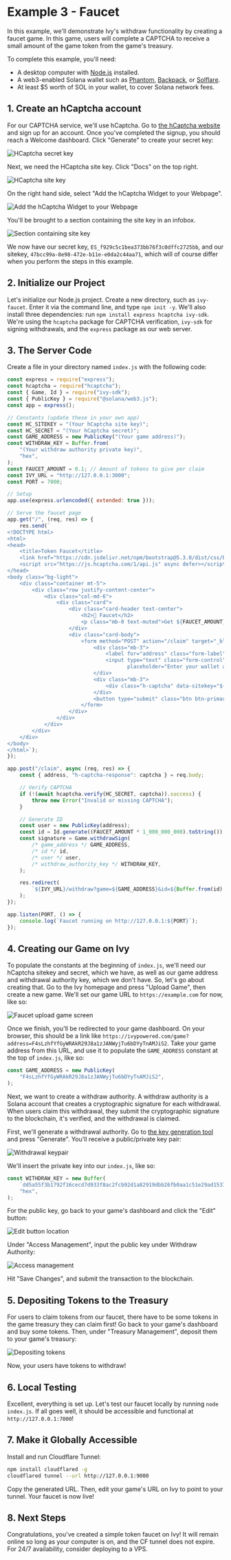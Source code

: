 # Example 3 - Faucet

In this example, we'll demonstrate Ivy's withdraw functionality by creating a faucet game. In this game, users will complete a CAPTCHA to receive a small amount of the game token from the game's treasury.

To complete this example, you'll need:

- A desktop computer with [Node.js](https://nodejs.org/en/download) installed.
- A web3-enabled Solana wallet such as [Phantom](https://phantom.com/download), [Backpack](https://backpack.app/download), or [Solflare](https://www.solflare.com/download/).
- At least $5 worth of SOL in your wallet, to cover Solana network fees.

## 1. Create an hCaptcha account

For our CAPTCHA service, we'll use hCaptcha. Go to [the hCaptcha website](https://www.hcaptcha.com/) and sign up for an account. Once you've completed the signup, you should reach a Welcome dashboard. Click "Generate" to create your secret key:

![HCaptcha secret key](Screenshot_20250615_154618.png)

Next, we need the HCaptcha site key. Click "Docs" on the top right.

![HCaptcha site key](Screenshot_20250615_154801.png)

On the right hand side, select "Add the hCaptcha Widget to your Webpage".

![Add the hCaptcha Widget to your Webpage](Screenshot_20250615_154911.png)

You'll be brought to a section containing the site key in an infobox.

![Section containing site key](Screenshot_20250615_155028.png)

We now have our secret key, `ES_f929c5c1bea373bb76f3c0dffc2725bb`, and our sitekey, `47bcc99a-8e98-472e-b11e-e0da2c44aa71`, which will of course differ when you perform the steps in this example.

## 2. Initialize our Project

Let's initialize our Node.js project. Create a new directory, such as `ivy-faucet`. Enter it via the command line, and type `npm init -y`. We'll also install three dependencies: run `npm install express hcaptcha ivy-sdk`. We're using the `hcaptcha` package for CAPTCHA verification, `ivy-sdk` for signing withdrawals, and the `express` package as our web server.

## 3. The Server Code

Create a file in your directory named `index.js` with the following code:

```js
const express = require("express");
const hcaptcha = require("hcaptcha");
const { Game, Id } = require("ivy-sdk");
const { PublicKey } = require("@solana/web3.js");
const app = express();

// Constants (update these in your own app)
const HC_SITEKEY = "(Your hCaptcha site key)";
const HC_SECRET = "(Your hCaptcha secret)";
const GAME_ADDRESS = new PublicKey("(Your game address)");
const WITHDRAW_KEY = Buffer.from(
    "(Your withdraw authority private key)",
    "hex",
);
const FAUCET_AMOUNT = 0.1; // Amount of tokens to give per claim
const IVY_URL = "http://127.0.0.1:3000";
const PORT = 7000;

// Setup
app.use(express.urlencoded({ extended: true }));

// Serve the faucet page
app.get("/", (req, res) => {
    res.send(`
<!DOCTYPE html>
<html>
<head>
    <title>Token Faucet</title>
    <link href="https://cdn.jsdelivr.net/npm/bootstrap@5.3.0/dist/css/bootstrap.min.css" rel="stylesheet">
    <script src="https://js.hcaptcha.com/1/api.js" async defer></script>
</head>
<body class="bg-light">
    <div class="container mt-5">
        <div class="row justify-content-center">
            <div class="col-md-6">
                <div class="card">
                    <div class="card-header text-center">
                        <h2>🚿 Faucet</h2>
                        <p class="mb-0 text-muted">Get ${FAUCET_AMOUNT} free tokens every 24 hours</p>
                    </div>
                    <div class="card-body">
                        <form method="POST" action="/claim" target="_blank">
                            <div class="mb-3">
                                <label for="address" class="form-label">Solana Wallet Address</label>
                                <input type="text" class="form-control" id="address" name="address"
                                       placeholder="Enter your wallet address" required>
                            </div>
                            <div class="mb-3">
                                <div class="h-captcha" data-sitekey="${HC_SITEKEY}"></div>
                            </div>
                            <button type="submit" class="btn btn-primary w-100">Claim Tokens</button>
                        </form>
                    </div>
                </div>
            </div>
        </div>
    </div>
</body>
</html>`);
});

app.post("/claim", async (req, res) => {
    const { address, "h-captcha-response": captcha } = req.body;

    // Verify CAPTCHA
    if (!(await hcaptcha.verify(HC_SECRET, captcha)).success) {
        throw new Error("Invalid or missing CAPTCHA");
    }

    // Generate ID
    const user = new PublicKey(address);
    const id = Id.generate((FAUCET_AMOUNT * 1_000_000_000).toString());
    const signature = Game.withdrawSign(
        /* game_address */ GAME_ADDRESS,
        /* id */ id,
        /* user */ user,
        /* withdraw_authority_key */ WITHDRAW_KEY,
    );

    res.redirect(
        `${IVY_URL}/withdraw?game=${GAME_ADDRESS}&id=${Buffer.from(id).toString("hex")}&signature=${Buffer.from(signature).toString("hex")}&user=${user.toBase58()}`,
    );
});

app.listen(PORT, () => {
    console.log(`Faucet running on http://127.0.0.1:${PORT}`);
});
```

## 4. Creating our Game on Ivy

To populate the constants at the beginning of `index.js`, we'll need our hCaptcha sitekey and secret, which we have, as well as our game address and withdrawal authority key, which we don't have. So, let's go about creating that. Go to the Ivy homepage and press "Upload Game", then create a new game. We'll set our game URL to `https://example.com` for now, like so:

![Faucet upload game screen](Screenshot_20250615_174242.png)

Once we finish, you'll be redirected to your game dashboard. On your browser, this should be a link like `https://ivypowered.com/game?address=F4sLzhfYfGyWRAkR29J8a1zJANWyjTu6bDYyTnAMJiS2`. Take your game address from this URL, and use it to populate the `GAME_ADDRESS` constant at the top of `index.js`, like so:

```js
const GAME_ADDRESS = new PublicKey(
    "F4sLzhfYfGyWRAkR29J8a1zJANWyjTu6bDYyTnAMJiS2",
);
```

Next, we want to create a withdraw authority. A withdraw authority is a Solana account that creates a cryptographic signature for each withdrawal. When users claim this withdrawal, they submit the cryptographic signature to the blockchain, it's verified, and the withdrawal is claimed.

First, we'll generate a withdrawal authority. Go to [the key generation tool](https://ivypowered.com/keygen) and press "Generate". You'll receive a public/private key pair:

![Withdrawal keypair](Screenshot_20250615_175728.png)

We'll insert the private key into our `index.js`, like so:

```js
const WITHDRAW_KEY = new Buffer(
    `dd5a55f3b1792f16cecd7d933f8ac2fcb92d1a82919dbb26fb0aa1c51e29ad1537afacc7c4cda690f68a6d75345ea6906772c37d42138801bbde8fce3772b93d`,
    "hex",
);
```

For the public key, go back to your game's dashboard and click the "Edit" button:

![Edit button location](Screenshot_20250615_175429.png)

Under "Access Management", input the public key under Withdraw Authority:

![Access management](Screenshot_20250615_180009.png)

Hit "Save Changes", and submit the transaction to the blockchain.

## 5. Depositing Tokens to the Treasury

For users to claim tokens from our faucet, there have to be some tokens in the game treasury they can claim first! Go back to your game's dashboard and buy some tokens. Then, under "Treasury Management", deposit them to your game's treasury:

![Depositing tokens](Screenshot_20250615_225757.png)

Now, your users have tokens to withdraw!

## 6. Local Testing

Excellent, everything is set up. Let's test our faucet locally by running `node index.js`. If all goes well, it should be accessible and functional at `http://127.0.0.1:7000`!

## 7. Make it Globally Accessible

Install and run Cloudflare Tunnel:

```sh
npm install cloudflared -g
cloudflared tunnel --url http://127.0.0.1:9000
```

Copy the generated URL. Then, edit your game's URL on Ivy to point to your tunnel. Your faucet is now live!

## 8. Next Steps

Congratulations, you've created a simple token faucet on Ivy! It will remain online so long as your computer is on, and the CF tunnel does not expire. For 24/7 availability, consider deploying to a VPS.
